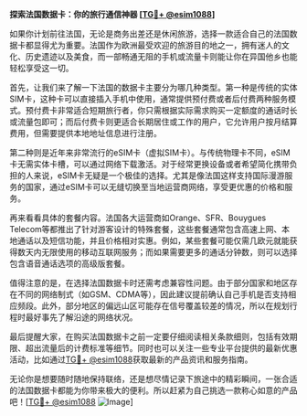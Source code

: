 **探索法国数据卡：你的旅行通信神器 [[TG💪+ @esim1088](https://t.me/s/esim1088)]**

如果你计划前往法国，无论是商务出差还是休闲旅游，选择一款适合自己的法国数据卡都显得尤为重要。法国作为欧洲最受欢迎的旅游目的地之一，拥有迷人的文化、历史遗迹以及美食，而一部畅通无阻的手机或流量卡则能让你在异国他乡也能轻松享受这一切。

首先，让我们来了解一下法国的数据卡主要分为哪几种类型。第一种是传统的实体SIM卡，这种卡可以直接插入手机中使用，通常提供预付费或者后付费两种服务模式。预付费卡非常适合短期旅行者，你只需根据实际需求购买一定额度的通话时长或流量包即可；而后付费卡则更适合长期居住或工作的用户，它允许用户按月结算费用，但需要提供本地地址信息进行注册。

第二种则是近年来非常流行的eSIM卡（虚拟SIM卡）。与传统物理卡不同，eSIM卡无需实体卡槽，可以通过网络下载激活。对于经常更换设备或者希望简化携带负担的人来说，eSIM卡无疑是一个极佳的选择。尤其是像法国这样支持国际漫游服务的国家，通过eSIM卡可以无缝切换至当地运营商网络，享受更优惠的价格和服务。

再来看看具体的套餐内容。法国各大运营商如Orange、SFR、Bouygues Telecom等都推出了针对游客设计的特殊套餐，这些套餐通常包含高速上网、本地通话以及短信功能，并且价格相对实惠。例如，某些套餐可能仅需几欧元就能获得数天内无限使用的移动互联网服务；而如果需要更多的通话分钟数，则可以选择包含语音通话选项的高级版套餐。

值得注意的是，在选择法国数据卡时还需考虑兼容性问题。由于部分国家和地区存在不同的网络制式（如GSM、CDMA等），因此建议提前确认自己手机是否支持相应频段。此外，部分地区的偏远山区可能存在信号覆盖较差的情况，所以在规划行程时最好事先了解沿途的网络状况。

最后提醒大家，在购买法国数据卡之前一定要仔细阅读相关条款细则，包括有效期限、超出流量后的计费标准等细节。同时也可以关注一些专业平台提供的最新优惠活动，比如通过[TG💪+ @esim1088](https://t.me/s/esim1088)获取最新的产品资讯和服务指南。

无论你是想要随时随地保持联络，还是想尽情记录下旅途中的精彩瞬间，一张合适的法国数据卡都能为你带来极大的便利。所以赶紧为自己挑选一款称心如意的产品吧！[[TG💪+ @esim1088](https://t.me/s/esim1088) ![Image](https://i.postimg.cc/4NQfJmqS/Snipaste-2025-05-13-00-14-12.png)]